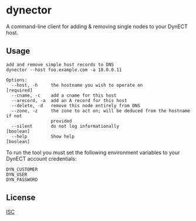 # dynector

A command-line client for adding & removing single nodes to your DynECT host.

## Usage

```
add and remove simple host records to DNS
dynector --host foo.example.com -a 10.0.0.11

Options:
  --host, -h     the hostname you wish to operate on                  [required]
  --cname, -c    add a cname for this host
  --arecord, -a  add an A record for this host
  --delete, -d   remove this node entirely from DNS
  --zone, -z     the zone to act on; will be deduced from the hostname if not
                 provided
  --silent       do not log informationally                            [boolean]
  --help         Show help                                             [boolean]
```

To run the tool you must set the following environment variables to your DynECT account credentials:

```
DYN_CUSTOMER
DYN_USER
DYN_PASSWORD
```

## License

[ISC](http://opensource.org/licenses/ISC)
